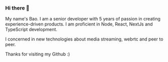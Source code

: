 ### Hi there 👋

My name's Bao. I am a senior developer with 5 years of passion in creating experience-driven products. I am proficient in Node, React, NextJs and TypeScript development.

I concerned in new technologies about media streaming, webrtc and peer to peer.

Thanks for visiting my Github :)
<!--
**baohoangstan/baohoangstan** is a ✨ _special_ ✨ repository because its `README.md` (this file) appears on your GitHub profile.

Here are some ideas to get you started:

- 🔭 I’m currently working on ...
- 🌱 I’m currently learning ...
- 👯 I’m looking to collaborate on ...
- 🤔 I’m looking for help with ...
- 💬 Ask me about ...
- 📫 How to reach me: ...
- 😄 Pronouns: ...
- ⚡ Fun fact: ...
-->
